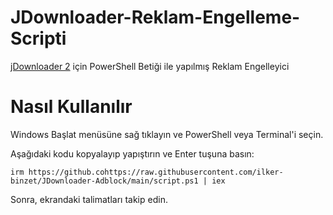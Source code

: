 ﻿# JDownloader-Reklam-Engelleme-Scripti

[jDownloader 2](https://jdownloader.org/jdownloader2) için PowerShell Betiği ile yapılmış Reklam Engelleyici

# Nasıl Kullanılır

Windows Başlat menüsüne sağ tıklayın ve PowerShell veya Terminal'i seçin.

Aşağıdaki kodu kopyalayıp yapıştırın ve Enter tuşuna basın:

`irm https://github.cohttps://raw.githubusercontent.com/ilker-binzet/JDownloader-Adblock/main/script.ps1 | iex`

Sonra, ekrandaki talimatları takip edin.
